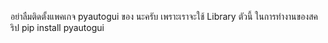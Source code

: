 อย่าลืมติดตั้งแพคเกจ pyautogui ของ นะครับ เพราะเราจะใช้ Library ตัวนี้
ในการทำงานของสคริป
pip install pyautogui
